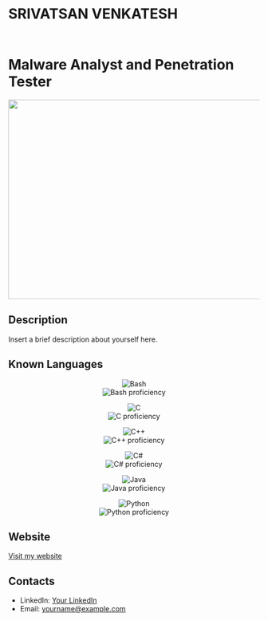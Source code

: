 # <span>SRIVATSAN VENKATESH</span> <br><br><br> <span>Malware Analyst and Penetration Tester</span>


<p align="center">
<img src="https://github.com/T-cube2512/T-cube2512/blob/main/sku11.gif" width="600px" height="400px" />
</p>

## Description
<p>Insert a brief description about yourself here.</p>

## Known Languages
<p align="center">
  <img src="https://img.shields.io/badge/Bash-4EAA25?style=for-the-badge&logo=gnu-bash&logoColor=white" alt="Bash" /><br /> <img src="https://img.shields.io/static/v1?label=&message=80%25&color=brightgreen&style=flat&logo=" alt="Bash proficiency" />
</p>
<p align="center">
  <img src="https://img.shields.io/badge/C-A8B9CC?style=for-the-badge&logo=c&logoColor=white" alt="C" /><br /> <img src="https://img.shields.io/static/v1?label=&message=70%25&color=brightgreen&style=flat&logo=" alt="C proficiency" />
</p>
<p align="center">
  <img src="https://img.shields.io/badge/C++-00599C?style=for-the-badge&logo=c%2B%2B&logoColor=white" alt="C++" /><br /> <img src="https://img.shields.io/static/v1?label=&message=75%25&color=brightgreen&style=flat&logo=" alt="C++ proficiency" />
</p>
<p align="center">
  <img src="https://img.shields.io/badge/C%23-239120?style=for-the-badge&logo=c-sharp&logoColor=white" alt="C#" /><br /> <img src="https://img.shields.io/static/v1?label=&message=65%25&color=brightgreen&style=flat&logo=" alt="C# proficiency" />
</p>
<p align="center">
  <img src="https://img.shields.io/badge/Java-007396?style=for-the-badge&logo=java&logoColor=white" alt="Java" /><br /> <img src="https://img.shields.io/static/v1?label=&message=70%25&color=brightgreen&style=flat&logo=" alt="Java proficiency" />
</p>
<p align="center">
  <img src="https://img.shields.io/badge/Python-3776AB?style=for-the-badge&logo=python&logoColor=white" alt="Python" /><br /> <img src="https://img.shields.io/static/v1?label=&message=85%25&color=brightgreen&style=flat&logo=" alt="Python proficiency" />
</p>

## Website
[Visit my website](http://www.dummywebsite.com)

## Contacts
- LinkedIn: [Your LinkedIn](https://www.linkedin.com/in/yourprofile)
- Email: yourname@example.com